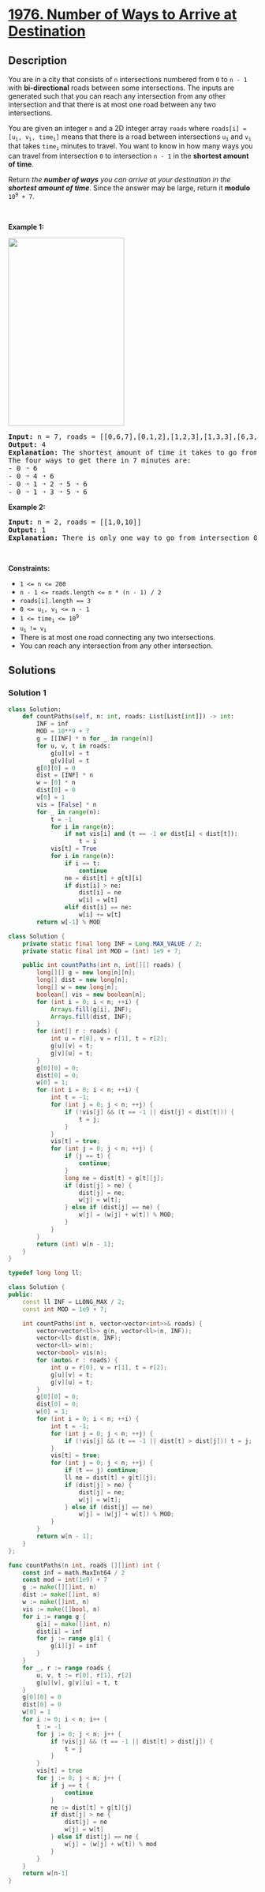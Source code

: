 # [1976. Number of Ways to Arrive at Destination](https://leetcode.com/problems/number-of-ways-to-arrive-at-destination)


## Description

<p>You are in a city that consists of <code>n</code> intersections numbered from <code>0</code> to <code>n - 1</code> with <strong>bi-directional</strong> roads between some intersections. The inputs are generated such that you can reach any intersection from any other intersection and that there is at most one road between any two intersections.</p>

<p>You are given an integer <code>n</code> and a 2D integer array <code>roads</code> where <code>roads[i] = [u<sub>i</sub>, v<sub>i</sub>, time<sub>i</sub>]</code> means that there is a road between intersections <code>u<sub>i</sub></code> and <code>v<sub>i</sub></code> that takes <code>time<sub>i</sub></code> minutes to travel. You want to know in how many ways you can travel from intersection <code>0</code> to intersection <code>n - 1</code> in the <strong>shortest amount of time</strong>.</p>

<p>Return <em>the <strong>number of ways</strong> you can arrive at your destination in the <strong>shortest amount of time</strong></em>. Since the answer may be large, return it <strong>modulo</strong> <code>10<sup>9</sup> + 7</code>.</p>

<p>&nbsp;</p>
<p><strong class="example">Example 1:</strong></p>
<img alt="" src="https://spcdn.pages.dev/leetcode/problems/1976.Number%20of%20Ways%20to%20Arrive%20at%20Destination/images/graph2.png" style="width: 235px; height: 381px;" />
<pre>
<strong>Input:</strong> n = 7, roads = [[0,6,7],[0,1,2],[1,2,3],[1,3,3],[6,3,3],[3,5,1],[6,5,1],[2,5,1],[0,4,5],[4,6,2]]
<strong>Output:</strong> 4
<strong>Explanation:</strong> The shortest amount of time it takes to go from intersection 0 to intersection 6 is 7 minutes.
The four ways to get there in 7 minutes are:
- 0 ➝ 6
- 0 ➝ 4 ➝ 6
- 0 ➝ 1 ➝ 2 ➝ 5 ➝ 6
- 0 ➝ 1 ➝ 3 ➝ 5 ➝ 6
</pre>

<p><strong class="example">Example 2:</strong></p>

<pre>
<strong>Input:</strong> n = 2, roads = [[1,0,10]]
<strong>Output:</strong> 1
<strong>Explanation:</strong> There is only one way to go from intersection 0 to intersection 1, and it takes 10 minutes.
</pre>

<p>&nbsp;</p>
<p><strong>Constraints:</strong></p>

<ul>
	<li><code>1 &lt;= n &lt;= 200</code></li>
	<li><code>n - 1 &lt;= roads.length &lt;= n * (n - 1) / 2</code></li>
	<li><code>roads[i].length == 3</code></li>
	<li><code>0 &lt;= u<sub>i</sub>, v<sub>i</sub> &lt;= n - 1</code></li>
	<li><code>1 &lt;= time<sub>i</sub> &lt;= 10<sup>9</sup></code></li>
	<li><code>u<sub>i </sub>!= v<sub>i</sub></code></li>
	<li>There is at most one road connecting any two intersections.</li>
	<li>You can reach any intersection from any other intersection.</li>
</ul>

## Solutions

### Solution 1

<!-- tabs:start -->

```python
class Solution:
    def countPaths(self, n: int, roads: List[List[int]]) -> int:
        INF = inf
        MOD = 10**9 + 7
        g = [[INF] * n for _ in range(n)]
        for u, v, t in roads:
            g[u][v] = t
            g[v][u] = t
        g[0][0] = 0
        dist = [INF] * n
        w = [0] * n
        dist[0] = 0
        w[0] = 1
        vis = [False] * n
        for _ in range(n):
            t = -1
            for i in range(n):
                if not vis[i] and (t == -1 or dist[i] < dist[t]):
                    t = i
            vis[t] = True
            for i in range(n):
                if i == t:
                    continue
                ne = dist[t] + g[t][i]
                if dist[i] > ne:
                    dist[i] = ne
                    w[i] = w[t]
                elif dist[i] == ne:
                    w[i] += w[t]
        return w[-1] % MOD
```

```java
class Solution {
    private static final long INF = Long.MAX_VALUE / 2;
    private static final int MOD = (int) 1e9 + 7;

    public int countPaths(int n, int[][] roads) {
        long[][] g = new long[n][n];
        long[] dist = new long[n];
        long[] w = new long[n];
        boolean[] vis = new boolean[n];
        for (int i = 0; i < n; ++i) {
            Arrays.fill(g[i], INF);
            Arrays.fill(dist, INF);
        }
        for (int[] r : roads) {
            int u = r[0], v = r[1], t = r[2];
            g[u][v] = t;
            g[v][u] = t;
        }
        g[0][0] = 0;
        dist[0] = 0;
        w[0] = 1;
        for (int i = 0; i < n; ++i) {
            int t = -1;
            for (int j = 0; j < n; ++j) {
                if (!vis[j] && (t == -1 || dist[j] < dist[t])) {
                    t = j;
                }
            }
            vis[t] = true;
            for (int j = 0; j < n; ++j) {
                if (j == t) {
                    continue;
                }
                long ne = dist[t] + g[t][j];
                if (dist[j] > ne) {
                    dist[j] = ne;
                    w[j] = w[t];
                } else if (dist[j] == ne) {
                    w[j] = (w[j] + w[t]) % MOD;
                }
            }
        }
        return (int) w[n - 1];
    }
}
```

```cpp
typedef long long ll;

class Solution {
public:
    const ll INF = LLONG_MAX / 2;
    const int MOD = 1e9 + 7;

    int countPaths(int n, vector<vector<int>>& roads) {
        vector<vector<ll>> g(n, vector<ll>(n, INF));
        vector<ll> dist(n, INF);
        vector<ll> w(n);
        vector<bool> vis(n);
        for (auto& r : roads) {
            int u = r[0], v = r[1], t = r[2];
            g[u][v] = t;
            g[v][u] = t;
        }
        g[0][0] = 0;
        dist[0] = 0;
        w[0] = 1;
        for (int i = 0; i < n; ++i) {
            int t = -1;
            for (int j = 0; j < n; ++j) {
                if (!vis[j] && (t == -1 || dist[t] > dist[j])) t = j;
            }
            vis[t] = true;
            for (int j = 0; j < n; ++j) {
                if (t == j) continue;
                ll ne = dist[t] + g[t][j];
                if (dist[j] > ne) {
                    dist[j] = ne;
                    w[j] = w[t];
                } else if (dist[j] == ne)
                    w[j] = (w[j] + w[t]) % MOD;
            }
        }
        return w[n - 1];
    }
};
```

```go
func countPaths(n int, roads [][]int) int {
	const inf = math.MaxInt64 / 2
	const mod = int(1e9) + 7
	g := make([][]int, n)
	dist := make([]int, n)
	w := make([]int, n)
	vis := make([]bool, n)
	for i := range g {
		g[i] = make([]int, n)
		dist[i] = inf
		for j := range g[i] {
			g[i][j] = inf
		}
	}
	for _, r := range roads {
		u, v, t := r[0], r[1], r[2]
		g[u][v], g[v][u] = t, t
	}
	g[0][0] = 0
	dist[0] = 0
	w[0] = 1
	for i := 0; i < n; i++ {
		t := -1
		for j := 0; j < n; j++ {
			if !vis[j] && (t == -1 || dist[t] > dist[j]) {
				t = j
			}
		}
		vis[t] = true
		for j := 0; j < n; j++ {
			if j == t {
				continue
			}
			ne := dist[t] + g[t][j]
			if dist[j] > ne {
				dist[j] = ne
				w[j] = w[t]
			} else if dist[j] == ne {
				w[j] = (w[j] + w[t]) % mod
			}
		}
	}
	return w[n-1]
}
```

<!-- tabs:end -->

<!-- end -->
